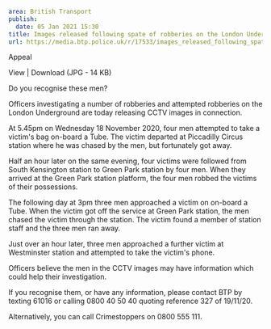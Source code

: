 ```yaml
area: British Transport
publish:
  date: 05 Jan 2021 15:30
title: Images released following spate of robberies on the London Underground
url: https://media.btp.police.uk/r/17533/images_released_following_spate_of_robberies_on_t
```

Appeal

View | Download (JPG - 14 KB)

Do you recognise these men?

Officers investigating a number of robberies and attempted robberies on the London Underground are today releasing CCTV images in connection.

At 5.45pm on Wednesday 18 November 2020, four men attempted to take a victim's bag on-board a Tube. The victim departed at Piccadilly Circus station where he was chased by the men, but fortunately got away.

Half an hour later on the same evening, four victims were followed from South Kensington station to Green Park station by four men. When they arrived at the Green Park station platform, the four men robbed the victims of their possessions.

The following day at 3pm three men approached a victim on on-board a Tube. When the victim got off the service at Green Park station, the men chased the victim through the station. The victim found a member of station staff and the three men ran away.

Just over an hour later, three men approached a further victim at Westminster station and attempted to take the victim's phone.

Officers believe the men in the CCTV images may have information which could help their investigation.

If you recognise them, or have any information, please contact BTP by texting 61016 or calling 0800 40 50 40 quoting reference 327 of 19/11/20.

Alternatively, you can call Crimestoppers on 0800 555 111.
